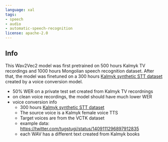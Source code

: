 ```yaml
---
language: xal
tags:
- speech
- audio
- automatic-speech-recognition
license: apache-2.0
---
```


## Info

This Wav2Vec2 model was first pretrained on 500 hours Kalmyk TV recordings and 1000 hours Mongolian speech recognition dataset. After that, the model was finetuned on a 300 hours [Kalmyk synthetic STT dataset](https://github.com/tugstugi/mongolian-nlp#datasets) created by a voice conversion model.
* 50% WER on a private test set created from Kalmyk TV recordnings
* on clean voice recordings, the model should have much lower WER
* voice conversion info
  * 300 hours [Kalmyk synthetic STT dataset](https://github.com/tugstugi/mongolian-nlp#datasets)
  * The source voice is a Kalmyk female voice TTS
  * Target voices are from the VCTK dataset
  * example data: https://twitter.com/tugstugi/status/1409111296897912835
  * each WAV has a different text created from Kalmyk books
